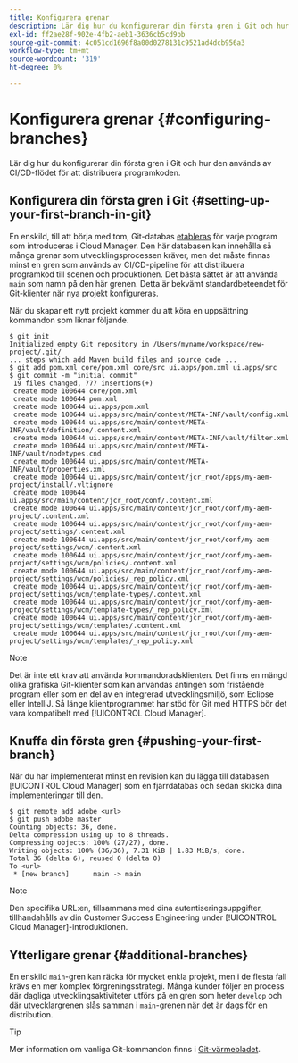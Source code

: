 ```yaml
---
title: Konfigurera grenar
description: Lär dig hur du konfigurerar din första gren i Git och hur den används av CI/CD-flödet för att distribuera programkoden.
exl-id: ff2ae28f-902e-4fb2-aeb1-3636cb5cd9bb
source-git-commit: 4c051cd1696f8a00d0278131c9521ad4dcb956a3
workflow-type: tm+mt
source-wordcount: '319'
ht-degree: 0%

---
```



# Konfigurera grenar {#configuring-branches}

Lär dig hur du konfigurerar din första gren i Git och hur den används av CI/CD-flödet för att distribuera programkoden.

## Konfigurera din första gren i Git {#setting-up-your-first-branch-in-git}

En enskild, till att börja med tom, Git-databas [etableras](/help/requirements/environment-provisioning.md) för varje program som introduceras i Cloud Manager. Den här databasen kan innehålla så många grenar som utvecklingsprocessen kräver, men det måste finnas minst en gren som används av CI/CD-pipeline för att distribuera programkod till scenen och produktionen. Det bästa sättet är att använda `main` som namn på den här grenen. Detta är bekvämt standardbeteendet för Git-klienter när nya projekt konfigureras.

När du skapar ett nytt projekt kommer du att köra en uppsättning kommandon som liknar följande.

```shell
$ git init
Initialized empty Git repository in /Users/myname/workspace/new-project/.git/
... steps which add Maven build files and source code ...
$ git add pom.xml core/pom.xml core/src ui.apps/pom.xml ui.apps/src
$ git commit -m "initial commit"
 19 files changed, 777 insertions(+)
 create mode 100644 core/pom.xml
 create mode 100644 pom.xml
 create mode 100644 ui.apps/pom.xml
 create mode 100644 ui.apps/src/main/content/META-INF/vault/config.xml
 create mode 100644 ui.apps/src/main/content/META-INF/vault/definition/.content.xml
 create mode 100644 ui.apps/src/main/content/META-INF/vault/filter.xml
 create mode 100644 ui.apps/src/main/content/META-INF/vault/nodetypes.cnd
 create mode 100644 ui.apps/src/main/content/META-INF/vault/properties.xml
 create mode 100644 ui.apps/src/main/content/jcr_root/apps/my-aem-project/install/.vltignore
 create mode 100644 ui.apps/src/main/content/jcr_root/conf/.content.xml
 create mode 100644 ui.apps/src/main/content/jcr_root/conf/my-aem-project/.content.xml
 create mode 100644 ui.apps/src/main/content/jcr_root/conf/my-aem-project/settings/.content.xml
 create mode 100644 ui.apps/src/main/content/jcr_root/conf/my-aem-project/settings/wcm/.content.xml
 create mode 100644 ui.apps/src/main/content/jcr_root/conf/my-aem-project/settings/wcm/policies/.content.xml
 create mode 100644 ui.apps/src/main/content/jcr_root/conf/my-aem-project/settings/wcm/policies/_rep_policy.xml
 create mode 100644 ui.apps/src/main/content/jcr_root/conf/my-aem-project/settings/wcm/template-types/.content.xml
 create mode 100644 ui.apps/src/main/content/jcr_root/conf/my-aem-project/settings/wcm/template-types/_rep_policy.xml
 create mode 100644 ui.apps/src/main/content/jcr_root/conf/my-aem-project/settings/wcm/templates/.content.xml
 create mode 100644 ui.apps/src/main/content/jcr_root/conf/my-aem-project/settings/wcm/templates/_rep_policy.xml
```

>[!NOTE]
>
>Det är inte ett krav att använda kommandoradsklienten. Det finns en mängd olika grafiska Git-klienter som kan användas antingen som fristående program eller som en del av en integrerad utvecklingsmiljö, som Eclipse eller IntelliJ. Så länge klientprogrammet har stöd för Git med HTTPS bör det vara kompatibelt med [!UICONTROL Cloud Manager].

## Knuffa din första gren {#pushing-your-first-branch}

När du har implementerat minst en revision kan du lägga till databasen [!UICONTROL Cloud Manager] som en fjärrdatabas och sedan skicka dina implementeringar till den.

```shell
$ git remote add adobe <url>
$ git push adobe master
Counting objects: 36, done.
Delta compression using up to 8 threads.
Compressing objects: 100% (27/27), done.
Writing objects: 100% (36/36), 7.31 KiB | 1.83 MiB/s, done.
Total 36 (delta 6), reused 0 (delta 0)
To <url>
 * [new branch]      main -> main
```

>[!NOTE]
>
>Den specifika URL:en, tillsammans med dina autentiseringsuppgifter, tillhandahålls av din Customer Success Engineering under [!UICONTROL Cloud Manager]-introduktionen.

## Ytterligare grenar {#additional-branches}

En enskild `main`-gren kan räcka för mycket enkla projekt, men i de flesta fall krävs en mer komplex förgreningsstrategi. Många kunder följer en process där dagliga utvecklingsaktiviteter utförs på en gren som heter `develop` och där utvecklargrenen slås samman i `main`-grenen när det är dags för en distribution.

>[!TIP]
>
>Mer information om vanliga Git-kommandon finns i [Git-värmebladet](https://github.github.com/training-kit/downloads/github-git-cheat-sheet).
